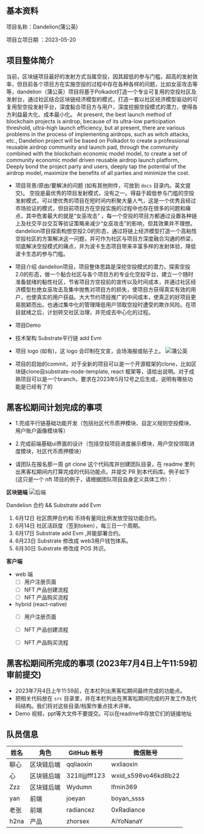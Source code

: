 ## 基本资料

项目名称：Dandelion(蒲公英)

项目立项日期 ：2023-05-20

## 项目整体简介
当前，区块链项目最好的发射方式当属空投，因其超低的参与门槛，超高的发射效率，但目前各个项目方在实施空投的过程中存在各种各样的问题，比如女巫攻击等等，dandelion（蒲公英）项目将基于Polkadot打造一个专业可复用的空投社区及发射台，通过社区结合区块链经济模型的模式，打造一套以社区经济模型驱动的可复用型空投发射平台，深度黏合项目方与用户，深度挖掘空投模式的潜力，使得各方利益最大化、成本最小化。 
At present, the best launch method of blockchain projects is airdrop, because of its ultra-low participation threshold, ultra-high launch efficiency, but at present, there are various problems in the process of implementing airdrops, such as witch attacks, etc., Dandelion project will be based on Polkadot to create a professional reusable airdrop community and launch pad, through the community combined with the blockchain economic model model, to create a set of community economic model driven reusable airdrop launch platform, Deeply bond the project party and users, deeply tap the potential of the airdrop model, maximize the benefits of all parties and minimize the cost.

- 项目背景/原由/要解决的问题 (如有其他附件，可放到 `docs` 目录内。英文提交)。
    空投是最优秀的项目发射模式，没有之一。得益于超低参与门槛的空投发射模式，可以使优秀的项目在短时间内积聚大量人气，这是一个优秀且经过市场验证的模式，但目前项目方在空投实施的过程中也存在很多的问题和痛点，其中危害最大的就是“女巫攻击” ，每一个空投的项目方都通过设置各种链上及社交平台交互等验证策略来减少“女巫攻击”的影响，但其效果并不理想。dandelion项目探索构想空投2.0的形态，通过将链上经济模型打造一个高粘性空投社区的方案解决这一问题，并可作为社区与项目方深度融合沟通的桥梁，彻底解决空投模式的痛点，并为波卡生态项目带来丰富多样的发射体验，降低波卡生态的参与门槛。
- 项目介绍
    dandelion项目，项目整体思路是深挖空投模式的潜力，探索空投2.0的形态，做一个黏合社区与各个项目方的专业化空投平台，建立一个随时准备就绪的黏性社区，节省项目方空投前的宣传以及时间成本，并通过社区经济模型杜绝女巫攻击及集中抛售对项目方的损失，使项目方获得真实有效的用户，也使真实的用户获益。大大节约项目推广的中间成本，使真正的好项目更易脱颖而出。也通过集中化的管理降低用户领取空投时遭受的欺诈风险。在项目就绪之后，计划转交社区治理，并完成去中心化的过程。
- 项目Demo
- 技术架构
    Substrate平行链 add Evm
- 项目 logo (如有)，这 logo 会印制在文宣，会场海报或贴子上。
    ![蒲公英](https://bafybeibtlnl6g3e7botlukk7vj3m2bp4ulezxqvmmycyjuuykbrtvcxr3a.ipfs.w3s.link/%E8%92%B2%E5%85%AC%E8%8B%B1.jpg "蒲公英logo")
    

- 项目的启始的commit，对于全新的项目可以是一个开源框架的clone，比如区块链clone自substrate-node-template, react
  框架等，请给出说明。对于成熟项目可以是一个branch，要求在2023年5月12号之后生成，说明有哪些功能是已经有了的

## 黑客松期间计划完成的事项
- 1.完成平行链基础功能开发（包括社区代币质押模块、自定义规则空投模块、用户账户画像模块等）
- 2.完成前端基础ui界面的设计（包括空投项目进度展示模块，用户空投领取进度模块，社区代币质押模块）

- 请团队在报名那一周 git clone 这个代码库并创建团队目录，在 readme 里列出黑客松期间内打算完成的代码功能点。并提交 PR 到本代码库。例子如下 (这只是一个 nft 项目的例子，请根据团队项目自身定义具体工作)：

**区块链端**
![后端](https://bafybeieqsf426u42wr4q5nw7nrssxwpjiubxgijvwb5xvh4kubnfho4vfq.ipfs.w3s.link/%E5%90%8E%E7%AB%AF.png "后端合约模块")

Dandelion 合约 && Substrate add Evm
1. 6月12日 社区质押合约和 币持有量同比例发放空投功能合约。
2. 6月14日 社区活跃度（签到token），每三日一个周期。
3. 6月17日 Substrate add Evm ,并能部署合约。
4. 6月23日 Substrate 修改成 web3用户钱包体系。
5. 6月30日 Substrate 修改成 POS 共识。


**客户端**

- web 端
    - [ ] 用户注册页面
    - [ ] NFT 产品创建流程
    - [ ] NFT 产品购买流程

- hybrid (react-native)
    - [ ] 用户注册页面
    - [ ] NFT 产品创建流程
    - [ ] NFT 产品购买流程


## 黑客松期间所完成的事项 (2023年7月4日上午11:59初审前提交)

- 2023年7月4日上午11:59前，在本栏列出黑客松期间最终完成的功能点。
- 把相关代码放在 `src` 目录里，并在本栏列出在黑客松期间完成的开发工作及代码结构。我们将对这些目录/档案作重点技术评审。
- Demo 视频，ppt等大文件不要提交。可以在readme中存放它们的链接地址

## 队员信息

| 姓名         | 角色         | GitHub 帐号  | 微信账号     |
| ----------- | ----------- | ----------- | ----------- |
| 聊心       | 区块链后端  | qqliaoxin   | wxliaoxin   |
| 心       | 区块链后端     |321llljjjfff123|wxid_s598vo46kd8b22|
| Zzz     | 区块链后端   |Wydumn|lfmin369|
| yan       | 前端        |joeyan|boyan_ssss|
| 老张       | 前端        |radiancez|0xRadiance|
| h2na        | 产品        |zhorsex|AiYoNanaY|
